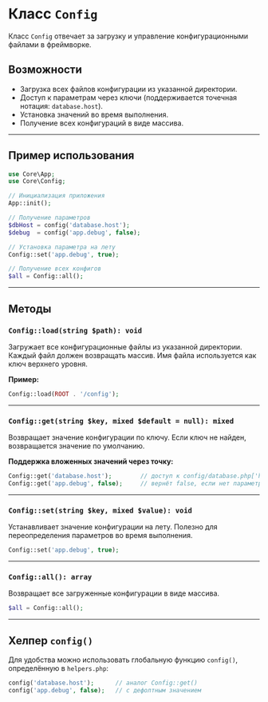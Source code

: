 # Класс `Config`

Класс `Config` отвечает за загрузку и управление конфигурационными файлами в фреймворке.

## Возможности

* Загрузка всех файлов конфигурации из указанной директории.
* Доступ к параметрам через ключи (поддерживается точечная нотация: `database.host`).
* Установка значений во время выполнения.
* Получение всех конфигураций в виде массива.

---

## Пример использования

```php
use Core\App;
use Core\Config;

// Инициализация приложения
App::init();

// Получение параметров
$dbHost = config('database.host');
$debug  = config('app.debug', false);

// Установка параметра на лету
Config::set('app.debug', true);

// Получение всех конфигов
$all = Config::all();
```

---

## Методы

### `Config::load(string $path): void`

Загружает все конфигурационные файлы из указанной директории.
Каждый файл должен возвращать массив. Имя файла используется как ключ верхнего уровня.

**Пример:**

```php
Config::load(ROOT . '/config');
```

---

### `Config::get(string $key, mixed $default = null): mixed`

Возвращает значение конфигурации по ключу.
Если ключ не найден, возвращается значение по умолчанию.

**Поддержка вложенных значений через точку:**

```php
Config::get('database.host');        // доступ к config/database.php['host']
Config::get('app.debug', false);     // вернёт false, если нет параметра
```

---

### `Config::set(string $key, mixed $value): void`

Устанавливает значение конфигурации на лету.
Полезно для переопределения параметров во время выполнения.

```php
Config::set('app.debug', true);
```

---

### `Config::all(): array`

Возвращает все загруженные конфигурации в виде массива.

```php
$all = Config::all();
```

---

## Хелпер `config()`

Для удобства можно использовать глобальную функцию `config()`, определённую в `helpers.php`:

```php
config('database.host');      // аналог Config::get()
config('app.debug', false);   // с дефолтным значением
```
